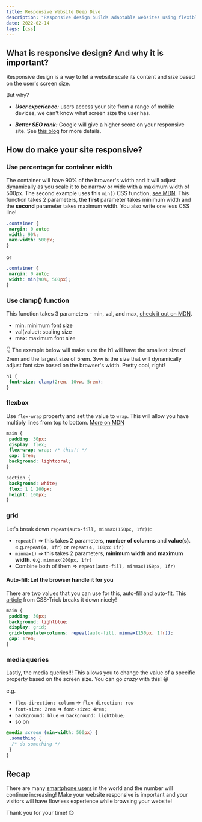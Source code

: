 ```yaml
---
title: Responsive Website Deep Dive
description: "Responsive design builds adaptable websites using flexible grids, images & mobile-first design. Test on devices for the best user experience."
date: 2022-02-14
tags: [css]
---
```


## What is responsive design? And why it is important?

Responsive design is a way to let a website scale its content and size based on the user's screen size.

But why?

- **_User experience:_** users access your site from a range of mobile devices, we can't know what screen size the user has.

- **_Better SEO rank:_** Google will give a higher score on your responsive site. See [this blog](https://www.jezweb.com.au/why-does-google-prefer-mobile-optimised-websites/) for more details.

## How do make your site responsive?

### Use percentage for container width

The container will have 90% of the browser's width and it will adjust dynamically as you scale it to be narrow or wide with a maximum width of 500px. The second example uses this `min()` CSS function, [see MDN](https://developer.mozilla.org/en-US/docs/Web/CSS/min()). This function takes 2 parameters, the **first** parameter takes minimum width and the **second** parameter takes maximum width. You also write one less CSS line!

```css
.container {
 margin: 0 auto;
 width: 90%;
 max-width: 500px;
}
```

or

```css
.container {
 margin: 0 auto;
 width: min(90%, 500px);
}
```

### Use clamp() function

This function takes 3 parameters - min, val, and max, [check it out on MDN](https://developer.mozilla.org/en-US/docs/Web/CSS/clamp()).

- min: minimum font size
- val(value): scaling size
- max: maximum font size

👇 The example below will make sure the h1 will have the smallest size of 2rem and the largest size of 5rem. 3vw is the size that will dynamically adjust font size based on the browser's width. Pretty cool, right!

```css
h1 {
 font-size: clamp(2rem, 10vw, 5rem);
}
```

### flexbox

Use `flex-wrap` property and set the value to `wrap`. This will allow you have multiply lines from top to bottom. [More on MDN](https://developer.mozilla.org/en-US/docs/Web/CSS/flex-wrap)

```css
main {
 padding: 30px;
 display: flex;
 flex-wrap: wrap; /* this!! */
 gap: 1rem;
 background: lightcoral;
}

section {
 background: white;
 flex: 1 1 200px;
 height: 100px;
}
```

### grid

Let's break down `repeat(auto-fill, minmax(150px, 1fr))`:

- `repeat()` => this takes 2 parameters, **number of columns** and **value(s)**. e.g.`repeat(4, 1fr)` or `repeat(4, 100px 1fr)`
- `minmax()` => this takes 2 parameters, **minimum width** and **maximum width**. e.g. `minmax(200px, 1fr)`
- Combine both of them => `repeat(auto-fill, minmax(150px, 1fr)`

#### Auto-fill: Let the browser handle it for you

There are two values that you can use for this, auto-fill and auto-fit. This [article](https://css-tricks.com/auto-sizing-columns-css-grid-auto-fill-vs-auto-fit/) from CSS-Trick breaks it down nicely!

```css
main {
 padding: 30px;
 background: lightblue;
 display: grid;
 grid-template-columns: repeat(auto-fill, minmax(150px, 1fr));
 gap: 1rem;
}
```

### media queries

Lastly, the media queries!!! This allows you to change the value of a specific property based on the screen size. You can go _crazy_ with this! 😁

e.g.

- `flex-direction: column` => `flex-direction: row`
- `font-size: 2rem` => `font-size: 4rem;`
- `background: blue` => `background: lightblue;`
- so on

```css
@media screen (min-width: 500px) {
 .something {
  /* do something */
 }
}
```

## Recap

There are many [smartphone users](https://www.bankmycell.com/blog/how-many-phones-are-in-the-world#:~:text=In%202022%2C%20including%20both%20smart,the%20world%20cell%20phone%20owners.) in the world and the number will continue increasing! Make your website responsive is important and your visitors will have flowless experience while browsing your website!

Thank you for your time! 😊
